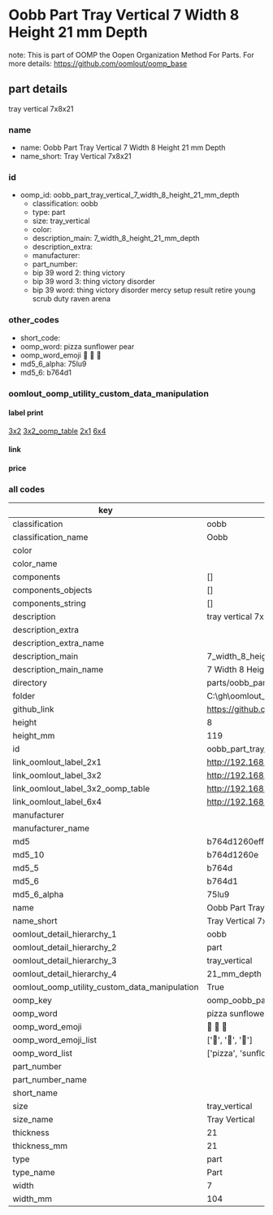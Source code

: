 # Oobb Part Tray Vertical 7 Width 8 Height 21 mm Depth  

note: This is part of OOMP the Oopen Organization Method For Parts. For more details: https://github.com/oomlout/oomp_base

##  part details
  



tray vertical 7x8x21



### name
* name: Oobb Part Tray Vertical 7 Width 8 Height 21 mm Depth
* name_short: Tray Vertical 7x8x21 
### id
* oomp_id: oobb_part_tray_vertical_7_width_8_height_21_mm_depth
  * classification: oobb
  * type: part
  * size: tray_vertical
  * color: 
  * description_main: 7_width_8_height_21_mm_depth
  * description_extra: 
  * manufacturer: 
  * part_number: 
  * bip 39 word 2: thing victory
  * bip 39 word 3: thing victory disorder
  * bip 39 word: thing victory disorder mercy setup result retire young scrub duty raven arena

### other_codes
* short_code: 
* oomp_word: pizza sunflower pear
* oomp_word_emoji :pizza: :sunflower: :pear:
* md5_6_alpha: 75lu9
* md5_6: b764d1






### oomlout_oomp_utility_custom_data_manipulation
#### label print
[3x2](http://192.168.1.245:1112/?label=oomp%2075lu9)
[3x2_oomp_table](http://192.168.1.108:1112/?label=oomp%2075lu9)
[2x1](http://192.168.1.242:1112/?label=oomp%2075lu9)
[6x4](http://192.168.1.55:1112/?label=oomp%2075lu9)    

#### link

                              

#### price







### all codes 
| key | value |  
| --- | --- |  
| classification | oobb |  
| classification_name | Oobb |  
| color |  |  
| color_name |  |  
| components | [] |  
| components_objects | [] |  
| components_string | [] |  
| description | tray vertical 7x8x21 |  
| description_extra |  |  
| description_extra_name |  |  
| description_main | 7_width_8_height_21_mm_depth |  
| description_main_name | 7 Width 8 Height 21 mm Depth |  
| directory | parts/oobb_part_tray_vertical_7_width_8_height_21_mm_depth |  
| folder | C:\gh\oomlout_oobb_version_4_generated_parts\parts\oobb_part_tray_vertical_7_width_8_height_21_mm_depth |  
| github_link | https://github.com/oomlout/oomlout_oomp_part_src/tree/main/parts/oobb_part_tray_vertical_7_width_8_height_21_mm_depth |  
| height | 8 |  
| height_mm | 119 |  
| id | oobb_part_tray_vertical_7_width_8_height_21_mm_depth |  
| link_oomlout_label_2x1 | http://192.168.1.242:1112/?label=oomp%2075lu9 |  
| link_oomlout_label_3x2 | http://192.168.1.245:1112/?label=oomp%2075lu9 |  
| link_oomlout_label_3x2_oomp_table | http://192.168.1.108:1112/?label=oomp%2075lu9 |  
| link_oomlout_label_6x4 | http://192.168.1.55:1112/?label=oomp%2075lu9 |  
| manufacturer |  |  
| manufacturer_name |  |  
| md5 | b764d1260eff56fedf6248b47efcef05 |  
| md5_10 | b764d1260e |  
| md5_5 | b764d |  
| md5_6 | b764d1 |  
| md5_6_alpha | 75lu9 |  
| name | Oobb Part Tray Vertical 7 Width 8 Height 21 mm Depth |  
| name_short | Tray Vertical 7x8x21  |  
| oomlout_detail_hierarchy_1 | oobb |  
| oomlout_detail_hierarchy_2 | part |  
| oomlout_detail_hierarchy_3 | tray_vertical |  
| oomlout_detail_hierarchy_4 | 21_mm_depth |  
| oomlout_oomp_utility_custom_data_manipulation | True |  
| oomp_key | oomp_oobb_part_tray_vertical_7_width_8_height_21_mm_depth |  
| oomp_word | pizza sunflower pear |  
| oomp_word_emoji | :pizza: :sunflower: :pear: |  
| oomp_word_emoji_list | [':pizza:', ':sunflower:', ':pear:'] |  
| oomp_word_list | ['pizza', 'sunflower', 'pear'] |  
| part_number |  |  
| part_number_name |  |  
| short_name |  |  
| size | tray_vertical |  
| size_name | Tray Vertical |  
| thickness | 21 |  
| thickness_mm | 21 |  
| type | part |  
| type_name | Part |  
| width | 7 |  
| width_mm | 104 |  
